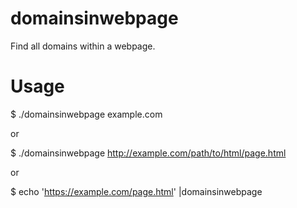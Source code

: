 domainsinwebpage
================

Find all domains within a webpage.

# Usage
$ ./domainsinwebpage example.com

or

$ ./domainsinwebpage http://example.com/path/to/html/page.html

or

$ echo 'https://example.com/page.html' |domainsinwebpage
